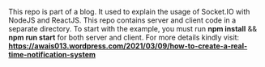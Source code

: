 This repo is part of a blog. It used to explain the usage of Socket.IO with NodeJS and ReactJS. This repo contains server and client code in a separate directory. To start with the example, you must run **npm install** && **npm run start** for both server and client.
For more details kindly visit: **https://awais013.wordpress.com/2021/03/09/how-to-create-a-real-time-notification-system**
